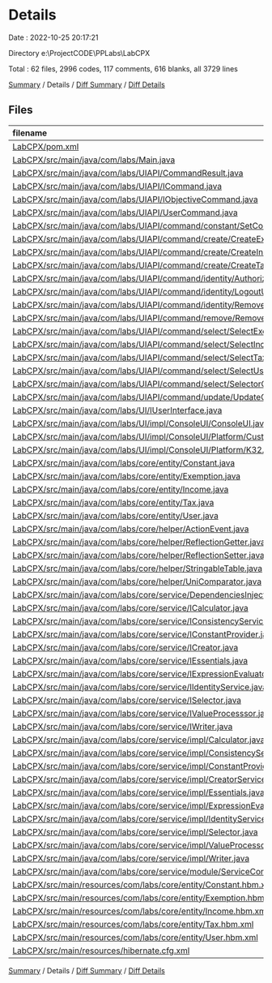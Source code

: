 # Details

Date : 2022-10-25 20:17:21

Directory e:\\ProjectCODE\\PPLabs\\LabCPX

Total : 62 files,  2996 codes, 117 comments, 616 blanks, all 3729 lines

[Summary](results.md) / Details / [Diff Summary](diff.md) / [Diff Details](diff-details.md)

## Files
| filename | language | code | comment | blank | total |
| :--- | :--- | ---: | ---: | ---: | ---: |
| [LabCPX/pom.xml](/LabCPX/pom.xml) | XML | 125 | 4 | 7 | 136 |
| [LabCPX/src/main/java/com/labs/Main.java](/LabCPX/src/main/java/com/labs/Main.java) | Java | 12 | 0 | 3 | 15 |
| [LabCPX/src/main/java/com/labs/UIAPI/CommandResult.java](/LabCPX/src/main/java/com/labs/UIAPI/CommandResult.java) | Java | 11 | 0 | 2 | 13 |
| [LabCPX/src/main/java/com/labs/UIAPI/ICommand.java](/LabCPX/src/main/java/com/labs/UIAPI/ICommand.java) | Java | 4 | 0 | 2 | 6 |
| [LabCPX/src/main/java/com/labs/UIAPI/IObjectiveCommand.java](/LabCPX/src/main/java/com/labs/UIAPI/IObjectiveCommand.java) | Java | 4 | 0 | 2 | 6 |
| [LabCPX/src/main/java/com/labs/UIAPI/UserCommand.java](/LabCPX/src/main/java/com/labs/UIAPI/UserCommand.java) | Java | 19 | 0 | 6 | 25 |
| [LabCPX/src/main/java/com/labs/UIAPI/command/constant/SetConstantCommand.java](/LabCPX/src/main/java/com/labs/UIAPI/command/constant/SetConstantCommand.java) | Java | 30 | 0 | 9 | 39 |
| [LabCPX/src/main/java/com/labs/UIAPI/command/create/CreateExemptionCommand.java](/LabCPX/src/main/java/com/labs/UIAPI/command/create/CreateExemptionCommand.java) | Java | 30 | 0 | 10 | 40 |
| [LabCPX/src/main/java/com/labs/UIAPI/command/create/CreateIncomeCommand.java](/LabCPX/src/main/java/com/labs/UIAPI/command/create/CreateIncomeCommand.java) | Java | 34 | 0 | 9 | 43 |
| [LabCPX/src/main/java/com/labs/UIAPI/command/create/CreateTaxCommand.java](/LabCPX/src/main/java/com/labs/UIAPI/command/create/CreateTaxCommand.java) | Java | 34 | 0 | 9 | 43 |
| [LabCPX/src/main/java/com/labs/UIAPI/command/identity/AuthorizeUserCommand.java](/LabCPX/src/main/java/com/labs/UIAPI/command/identity/AuthorizeUserCommand.java) | Java | 33 | 0 | 9 | 42 |
| [LabCPX/src/main/java/com/labs/UIAPI/command/identity/LogoutUserCommand.java](/LabCPX/src/main/java/com/labs/UIAPI/command/identity/LogoutUserCommand.java) | Java | 24 | 0 | 5 | 29 |
| [LabCPX/src/main/java/com/labs/UIAPI/command/identity/RemoveUserCommand.java](/LabCPX/src/main/java/com/labs/UIAPI/command/identity/RemoveUserCommand.java) | Java | 30 | 0 | 9 | 39 |
| [LabCPX/src/main/java/com/labs/UIAPI/command/remove/RemoveCommand.java](/LabCPX/src/main/java/com/labs/UIAPI/command/remove/RemoveCommand.java) | Java | 28 | 0 | 9 | 37 |
| [LabCPX/src/main/java/com/labs/UIAPI/command/select/SelectExemptionCommand.java](/LabCPX/src/main/java/com/labs/UIAPI/command/select/SelectExemptionCommand.java) | Java | 44 | 0 | 11 | 55 |
| [LabCPX/src/main/java/com/labs/UIAPI/command/select/SelectIncomeCommand.java](/LabCPX/src/main/java/com/labs/UIAPI/command/select/SelectIncomeCommand.java) | Java | 46 | 0 | 15 | 61 |
| [LabCPX/src/main/java/com/labs/UIAPI/command/select/SelectTaxCommand.java](/LabCPX/src/main/java/com/labs/UIAPI/command/select/SelectTaxCommand.java) | Java | 44 | 0 | 12 | 56 |
| [LabCPX/src/main/java/com/labs/UIAPI/command/select/SelectUserCommand.java](/LabCPX/src/main/java/com/labs/UIAPI/command/select/SelectUserCommand.java) | Java | 44 | 0 | 11 | 55 |
| [LabCPX/src/main/java/com/labs/UIAPI/command/select/SelectorConfiguration.java](/LabCPX/src/main/java/com/labs/UIAPI/command/select/SelectorConfiguration.java) | Java | 19 | 0 | 4 | 23 |
| [LabCPX/src/main/java/com/labs/UIAPI/command/update/UpdateCommand.java](/LabCPX/src/main/java/com/labs/UIAPI/command/update/UpdateCommand.java) | Java | 30 | 0 | 10 | 40 |
| [LabCPX/src/main/java/com/labs/UI/IUserInterface.java](/LabCPX/src/main/java/com/labs/UI/IUserInterface.java) | Java | 5 | 0 | 2 | 7 |
| [LabCPX/src/main/java/com/labs/UI/impl/СonsoleUI/ConsoleUI.java](/LabCPX/src/main/java/com/labs/UI/impl/%D0%A1onsoleUI/ConsoleUI.java) | Java | 508 | 8 | 70 | 586 |
| [LabCPX/src/main/java/com/labs/UI/impl/СonsoleUI/Platform/Customization.java](/LabCPX/src/main/java/com/labs/UI/impl/%D0%A1onsoleUI/Platform/Customization.java) | Java | 46 | 0 | 13 | 59 |
| [LabCPX/src/main/java/com/labs/UI/impl/СonsoleUI/Platform/K32.java](/LabCPX/src/main/java/com/labs/UI/impl/%D0%A1onsoleUI/Platform/K32.java) | Java | 7 | 0 | 2 | 9 |
| [LabCPX/src/main/java/com/labs/core/entity/Constant.java](/LabCPX/src/main/java/com/labs/core/entity/Constant.java) | Java | 17 | 0 | 3 | 20 |
| [LabCPX/src/main/java/com/labs/core/entity/Exemption.java](/LabCPX/src/main/java/com/labs/core/entity/Exemption.java) | Java | 28 | 0 | 6 | 34 |
| [LabCPX/src/main/java/com/labs/core/entity/Income.java](/LabCPX/src/main/java/com/labs/core/entity/Income.java) | Java | 61 | 0 | 14 | 75 |
| [LabCPX/src/main/java/com/labs/core/entity/Tax.java](/LabCPX/src/main/java/com/labs/core/entity/Tax.java) | Java | 50 | 0 | 10 | 60 |
| [LabCPX/src/main/java/com/labs/core/entity/User.java](/LabCPX/src/main/java/com/labs/core/entity/User.java) | Java | 68 | 0 | 20 | 88 |
| [LabCPX/src/main/java/com/labs/core/helper/ActionEvent.java](/LabCPX/src/main/java/com/labs/core/helper/ActionEvent.java) | Java | 18 | 0 | 6 | 24 |
| [LabCPX/src/main/java/com/labs/core/helper/ReflectionGetter.java](/LabCPX/src/main/java/com/labs/core/helper/ReflectionGetter.java) | Java | 56 | 0 | 11 | 67 |
| [LabCPX/src/main/java/com/labs/core/helper/ReflectionSetter.java](/LabCPX/src/main/java/com/labs/core/helper/ReflectionSetter.java) | Java | 39 | 0 | 9 | 48 |
| [LabCPX/src/main/java/com/labs/core/helper/StringableTable.java](/LabCPX/src/main/java/com/labs/core/helper/StringableTable.java) | Java | 123 | 0 | 24 | 147 |
| [LabCPX/src/main/java/com/labs/core/helper/UniComparator.java](/LabCPX/src/main/java/com/labs/core/helper/UniComparator.java) | Java | 31 | 0 | 9 | 40 |
| [LabCPX/src/main/java/com/labs/core/service/DependenciesInjector.java](/LabCPX/src/main/java/com/labs/core/service/DependenciesInjector.java) | Java | 16 | 1 | 4 | 21 |
| [LabCPX/src/main/java/com/labs/core/service/ICalculator.java](/LabCPX/src/main/java/com/labs/core/service/ICalculator.java) | Java | 12 | 1 | 3 | 16 |
| [LabCPX/src/main/java/com/labs/core/service/IConsistencyService.java](/LabCPX/src/main/java/com/labs/core/service/IConsistencyService.java) | Java | 9 | 5 | 2 | 16 |
| [LabCPX/src/main/java/com/labs/core/service/IConstantProvider.java](/LabCPX/src/main/java/com/labs/core/service/IConstantProvider.java) | Java | 9 | 1 | 3 | 13 |
| [LabCPX/src/main/java/com/labs/core/service/ICreator.java](/LabCPX/src/main/java/com/labs/core/service/ICreator.java) | Java | 11 | 1 | 2 | 14 |
| [LabCPX/src/main/java/com/labs/core/service/IEssentials.java](/LabCPX/src/main/java/com/labs/core/service/IEssentials.java) | Java | 8 | 2 | 3 | 13 |
| [LabCPX/src/main/java/com/labs/core/service/IExpressionEvaluator.java](/LabCPX/src/main/java/com/labs/core/service/IExpressionEvaluator.java) | Java | 9 | 4 | 3 | 16 |
| [LabCPX/src/main/java/com/labs/core/service/IIdentityService.java](/LabCPX/src/main/java/com/labs/core/service/IIdentityService.java) | Java | 15 | 1 | 2 | 18 |
| [LabCPX/src/main/java/com/labs/core/service/ISelector.java](/LabCPX/src/main/java/com/labs/core/service/ISelector.java) | Java | 20 | 3 | 2 | 25 |
| [LabCPX/src/main/java/com/labs/core/service/IValueProcesssor.java](/LabCPX/src/main/java/com/labs/core/service/IValueProcesssor.java) | Java | 9 | 1 | 3 | 13 |
| [LabCPX/src/main/java/com/labs/core/service/IWriter.java](/LabCPX/src/main/java/com/labs/core/service/IWriter.java) | Java | 9 | 4 | 3 | 16 |
| [LabCPX/src/main/java/com/labs/core/service/impl/Calculator.java](/LabCPX/src/main/java/com/labs/core/service/impl/Calculator.java) | Java | 74 | 0 | 13 | 87 |
| [LabCPX/src/main/java/com/labs/core/service/impl/ConsistencyService.java](/LabCPX/src/main/java/com/labs/core/service/impl/ConsistencyService.java) | Java | 79 | 78 | 21 | 178 |
| [LabCPX/src/main/java/com/labs/core/service/impl/ConstantProvider.java](/LabCPX/src/main/java/com/labs/core/service/impl/ConstantProvider.java) | Java | 75 | 3 | 11 | 89 |
| [LabCPX/src/main/java/com/labs/core/service/impl/CreatorService.java](/LabCPX/src/main/java/com/labs/core/service/impl/CreatorService.java) | Java | 71 | 0 | 12 | 83 |
| [LabCPX/src/main/java/com/labs/core/service/impl/Essentials.java](/LabCPX/src/main/java/com/labs/core/service/impl/Essentials.java) | Java | 0 | 0 | 1 | 1 |
| [LabCPX/src/main/java/com/labs/core/service/impl/ExpressionEvaluator.java](/LabCPX/src/main/java/com/labs/core/service/impl/ExpressionEvaluator.java) | Java | 95 | 0 | 13 | 108 |
| [LabCPX/src/main/java/com/labs/core/service/impl/IdentityService.java](/LabCPX/src/main/java/com/labs/core/service/impl/IdentityService.java) | Java | 108 | 0 | 22 | 130 |
| [LabCPX/src/main/java/com/labs/core/service/impl/Selector.java](/LabCPX/src/main/java/com/labs/core/service/impl/Selector.java) | Java | 375 | 0 | 101 | 476 |
| [LabCPX/src/main/java/com/labs/core/service/impl/ValueProcessor.java](/LabCPX/src/main/java/com/labs/core/service/impl/ValueProcessor.java) | Java | 90 | 0 | 15 | 105 |
| [LabCPX/src/main/java/com/labs/core/service/impl/Writer.java](/LabCPX/src/main/java/com/labs/core/service/impl/Writer.java) | Java | 75 | 0 | 14 | 89 |
| [LabCPX/src/main/java/com/labs/core/service/module/ServiceConfigModule.java](/LabCPX/src/main/java/com/labs/core/service/module/ServiceConfigModule.java) | Java | 29 | 0 | 4 | 33 |
| [LabCPX/src/main/resources/com/labs/core/entity/Constant.hbm.xml](/LabCPX/src/main/resources/com/labs/core/entity/Constant.hbm.xml) | XML | 10 | 0 | 0 | 10 |
| [LabCPX/src/main/resources/com/labs/core/entity/Exemption.hbm.xml](/LabCPX/src/main/resources/com/labs/core/entity/Exemption.hbm.xml) | XML | 13 | 0 | 1 | 14 |
| [LabCPX/src/main/resources/com/labs/core/entity/Income.hbm.xml](/LabCPX/src/main/resources/com/labs/core/entity/Income.hbm.xml) | XML | 18 | 0 | 1 | 19 |
| [LabCPX/src/main/resources/com/labs/core/entity/Tax.hbm.xml](/LabCPX/src/main/resources/com/labs/core/entity/Tax.hbm.xml) | XML | 16 | 0 | 1 | 17 |
| [LabCPX/src/main/resources/com/labs/core/entity/User.hbm.xml](/LabCPX/src/main/resources/com/labs/core/entity/User.hbm.xml) | XML | 21 | 0 | 2 | 23 |
| [LabCPX/src/main/resources/hibernate.cfg.xml](/LabCPX/src/main/resources/hibernate.cfg.xml) | XML | 18 | 0 | 1 | 19 |

[Summary](results.md) / Details / [Diff Summary](diff.md) / [Diff Details](diff-details.md)